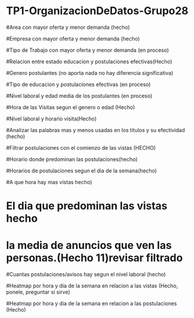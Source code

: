 # TP1-OrganizacionDeDatos-Grupo28

#Area con mayor oferta y menor demanda (hecho)

#Empresa con mayor oferta y menor demanda (hecho)

#Tipo de Trabajo con mayor oferta y menor demanda (en proceso)

#Relacion entre estado educacion y postulaciones efectivas(Hecho)

#Genero postulantes (no aporta nada no hay diferencia significativa)

#Tipo de educacion y postulaciones efectivas (en proceso)

#Nivel laboral y edad media de los postulantes (en proceso)

#Hora de las Visitas segun el genero o edad (Hecho)

#Nivel laboral y horario visita(Hecho)

#Analizar las palabras mas y menos usadas en los titulos y su efectividad (hecho)

#Filtrar postulaciones con el comienzo de las vistas (HECHO)

#Horario donde predominan las postulaciones(hecho)

#Horarios de postulaciones segun el dia de la semana(hecho)

#A que hora hay mas vistas hecho)

# El dia que predominan las vistas hecho

# la media de anuncios que ven las personas.(Hecho 11)revisar filtrado

#Cuantas postulaciones/avisos hay segun el nivel laboral (hecho)

#Heatmap por hora y dia de la semana en relacion a las vistas (Hecho, ponele, preguntar si sirve)

#Heatmap por hora y dia de la semana en relacion a las postulaciones (Hecho)
